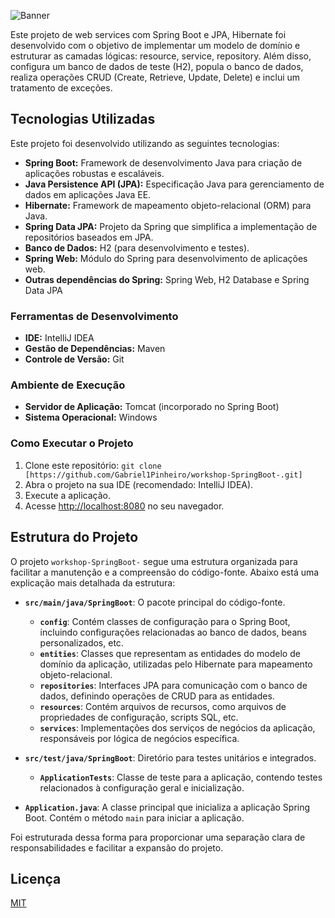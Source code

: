 
![Banner](https://github.com/Gabriel1Pinheiro/Sistema_de_xadrez.Java/blob/master/Spring.png)

Este projeto de web services com Spring Boot e JPA, Hibernate foi desenvolvido com o objetivo de implementar um modelo de domínio e estruturar as camadas lógicas: resource, service, repository. Além disso, configura um banco de dados de teste (H2), popula o banco de dados, realiza operações CRUD (Create, Retrieve, Update, Delete) e inclui um tratamento de exceções.
## Tecnologias Utilizadas

Este projeto foi desenvolvido utilizando as seguintes tecnologias:

- **Spring Boot:** Framework de desenvolvimento Java para criação de aplicações robustas e escaláveis.
- **Java Persistence API (JPA):** Especificação Java para gerenciamento de dados em aplicações Java EE.
- **Hibernate:** Framework de mapeamento objeto-relacional (ORM) para Java.
- **Spring Data JPA:** Projeto da Spring que simplifica a implementação de repositórios baseados em JPA.
- **Banco de Dados:** H2 (para desenvolvimento e testes).
- **Spring Web:** Módulo do Spring para desenvolvimento de aplicações web.
- **Outras dependências do Spring:** Spring Web, H2 Database e Spring Data JPA

### Ferramentas de Desenvolvimento

- **IDE:** IntelliJ IDEA
- **Gestão de Dependências:** Maven
- **Controle de Versão:** Git

### Ambiente de Execução

- **Servidor de Aplicação:** Tomcat (incorporado no Spring Boot)
- **Sistema Operacional:** Windows


### Como Executar o Projeto

1. Clone este repositório: `git clone [https://github.com/Gabriel1Pinheiro/workshop-SpringBoot-.git]`
2. Abra o projeto na sua IDE (recomendado: IntelliJ IDEA).
3. Execute a aplicação.
4. Acesse [http://localhost:8080](http://localhost:8080) no seu navegador.




## Estrutura do Projeto

O projeto `workshop-SpringBoot-` segue uma estrutura organizada para facilitar a manutenção e a compreensão do código-fonte. Abaixo está uma explicação mais detalhada da estrutura:

- **`src/main/java/SpringBoot`**: O pacote principal do código-fonte.
  - **`config`**: Contém classes de configuração para o Spring Boot, incluindo configurações relacionadas ao banco de dados, beans personalizados, etc.
  - **`entities`**: Classes que representam as entidades do modelo de domínio da aplicação, utilizadas pelo Hibernate para mapeamento objeto-relacional.
  - **`repositories`**: Interfaces JPA para comunicação com o banco de dados, definindo operações de CRUD para as entidades.
  - **`resources`**: Contém arquivos de recursos, como arquivos de propriedades de configuração, scripts SQL, etc.
  - **`services`**: Implementações dos serviços de negócios da aplicação, responsáveis por lógica de negócios específica.

- **`src/test/java/SpringBoot`**: Diretório para testes unitários e integrados.
  - **`ApplicationTests`**: Classe de teste para a aplicação, contendo testes relacionados à configuração geral e inicialização.

- **`Application.java`**: A classe principal que inicializa a aplicação Spring Boot. Contém o método `main` para iniciar a aplicação.

Foi estruturada dessa  forma para proporcionar uma separação clara de responsabilidades e facilitar a expansão do projeto.

## Licença

[MIT](https://choosealicense.com/licenses/mit/)